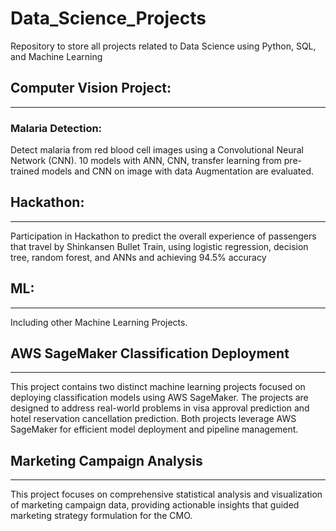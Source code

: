 # Data_Science_Projects
Repository to store all projects related to Data Science using Python, SQL, and Machine Learning

## Computer Vision Project:
------
### Malaria Detection:
Detect malaria from red blood cell images using a Convolutional Neural Network (CNN). 10 models with ANN, CNN, transfer learning from pre-trained models and CNN on image with data Augmentation are evaluated.  

## Hackathon:  
------
Participation in Hackathon to predict the overall experience of passengers that travel by Shinkansen Bullet Train, using logistic regression, decision tree, random forest, and ANNs and achieving 94.5% accuracy

## ML:  
------
Including other Machine Learning Projects.  

## AWS SageMaker Classification Deployment  
------
This project contains two distinct machine learning projects focused on deploying classification models using AWS SageMaker. The projects are designed to address real-world problems in visa approval prediction and hotel reservation cancellation prediction. Both projects leverage AWS SageMaker for efficient model deployment and pipeline management.  


## Marketing Campaign Analysis  
------
This project focuses on comprehensive statistical analysis and visualization of marketing campaign data, providing actionable insights that guided marketing strategy formulation for the CMO.

  

